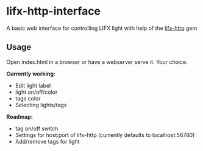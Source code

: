 lifx-http-interface
===================

A basic web interface for controlling LIFX light with help of the [lifx-http](https://github.com/chendo/lifx-http) gem


Usage
------------
Open index.html in a browser or have a webserver serve it. Your choice.


**Currently working:**
- Edit light label
- light on/off/color
- tags color
- Selecting lights/tags

**Roadmap:**
- tag on/off switch
- Settings for host:port of lifx-http (currently defaults to localhost:56780)
- Add/remove tags for light

